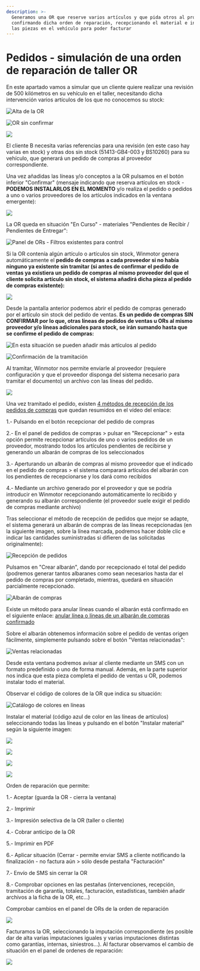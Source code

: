 ```yaml
---
description: >-
  Generamos una OR que reserve varios artículos y que pida otros al proveedor,
  confirmando dicha orden de reparación, recepcionando el material e instalando
  las piezas en el vehículo para poder facturar
---
```


# Pedidos - simulación de una orden de reparación de taller OR

En este apartado vamos a simular que un cliente quiere realizar una revisión de 500 kilómetros en su vehículo en el taller, necesitando dicha intervención varios artículos de los que no conocemos su stock:

![Alta de la OR](../.gitbook/assets/image%20%28347%29.png)

![OR sin confirmar](../.gitbook/assets/image%20%28405%29.png)

![](../.gitbook/assets/image%20%28174%29.png)

El cliente B necesita varias referencias para una revisión \(en este caso hay varias en stock\) y otras dos sin stock \(51413-GB4-003 y BS10260\) para su vehículo, que generará un pedido de compras al proveedor correspondiente.

Una vez añadidas las líneas y/o conceptos a la OR pulsamos en el botón inferior "Confirmar" \(mensaje indicando que reserva artículos en stock - **PODEMOS INSTALARLOS EN EL MOMENTO** y/o realiza el pedido o pedidos a uno o varios proveedores de los artículos indicados en la ventana emergente\):

![](../.gitbook/assets/image%20%28513%29.png)

La OR queda en situación "En Curso" - materiales "Pendientes de Recibir / Pendientes de Entregar":

![Panel de ORs - Filtros existentes para control](../.gitbook/assets/image%20%28325%29.png)

Si la OR contenía algún artículo o artículos sin stock, Winmotor genera automáticamente el **pedido de compras** **a cada proveedor si no había ninguno ya existente sin tramitar \(si antes de confirmar el pedido de ventas ya existiera un pedido de compras al mismo proveedor del que el cliente solicita artículo sin stock, el sistema añadirá dicha pieza al pedido de compras existente\):**

![](../.gitbook/assets/image%20%28272%29.png)

Desde la pantalla anterior podemos abrir el pedido de compras generado por el artículo sin stock del pedido de ventas. **Es un pedido de compras SIN CONFIRMAR por lo que, otras líneas de pedidos de ventas u ORs al mismo proveedor y/o líneas adicionales para stock, se irán sumando hasta que se confirme el pedido de compras:**

![En esta situaci&#xF3;n se pueden a&#xF1;adir m&#xE1;s art&#xED;culos al pedido](../.gitbook/assets/image%20%281%29.png)

![Confirmaci&#xF3;n de la tramitaci&#xF3;n](../.gitbook/assets/image%20%28378%29.png)

Al tramitar, Winmotor nos permite enviarle al proveedor \(requiere configuración y que el proveedor disponga del sistema necesario para tramitar el documento\) un archivo con las líneas del pedido.

![](../.gitbook/assets/image%20%28164%29.png)

Una vez tramitado el pedido, existen [4 métodos de recepción de los pedidos de compras](../videos/metodos-de-recepcion-de-pedidos.md) que quedan resumidos en el vídeo del enlace:

1.- Pulsando en el botón recepcionar del pedido de compras

2.- En el panel de pedidos de compras &gt; pulsar en "Recepcionar" &gt; esta opción permite recepcionar artículos de uno o varios pedidos de un proveedor, mostrando todos los artículos pendientes de recibirse y generando un albarán de compras de los seleccionados

3.- Aperturando un albarán de compras al mismo proveedor que el indicado en el pedido de compras &gt; el sistema comparará artículos del albarán con los pendientes de recepcionarse y los dará como recibidos

4.- Mediante un archivo generado por el proveedor y que se podría introducir en Winmotor recepcionando automáticamente lo recibido y generando su albarán correspondiente \(el proveedor suele exigir el pedido de compras mediante archivo\)

Tras seleccionar el método de recepción de pedidos que mejor se adapte, el sistema generará un albarán de compras de las líneas recepcionadas \(en la siguiente imagen, sobre la línea marcada, podremos hacer doble clic e indicar las cantidades suministradas si difieren de las solicitadas originalmente\):

![Recepci&#xF3;n de pedidos](../.gitbook/assets/image%20%28510%29.png)

Pulsamos en "Crear albarán", dando por recepcionado el total del pedido \(podremos generar tantos albaranes como sean necesarios hasta dar el pedido de compras por completado, mientras, quedará en situación parcialmente recepcionado.

![Albar&#xE1;n de compras](../.gitbook/assets/image%20%283%29.png)

Existe un método para anular líneas cuando el albarán está confirmado en el siguiente enlace: [anular línea o líneas de un albarán de compras confirmado](albaranes/anular-una-linea-en-albaran-de-compras-confirmado.md)

Sobre el albarán obtenemos información sobre el pedido de ventas origen fácilmente, simplemente pulsando sobre el botón "Ventas relacionadas":

![Ventas relacionadas](../.gitbook/assets/image%20%2877%29.png)

Desde esta ventana podremos avisar al cliente mediante un SMS con un formato predefinido o uno de forma manual. Además, en la parte superior nos indica que esta pieza completa el pedido de ventas u OR, podemos instalar todo el material.

Observar el código de colores de la OR que indica su situación:

![Cat&#xE1;logo de colores en l&#xED;neas](../.gitbook/assets/image%20%28527%29.png)

Instalar el material \(código azul de color en las líneas de artículos\) seleccionando todas las líneas y pulsando en el botón "Instalar material" según la siguiente imagen:

![](../.gitbook/assets/image%20%2817%29.png)

![](../.gitbook/assets/image%20%28440%29.png)

![](../.gitbook/assets/image%20%2832%29.png)

![](../.gitbook/assets/image%20%28505%29.png)

Orden de reparación que permite:

1.- Aceptar \(guarda la OR - cierra la ventana\)

2.- Imprimir

3.- Impresión selectiva de la OR \(taller o cliente\)

4.- Cobrar anticipo de la OR

5.- Imprimir en PDF

6.- Aplicar situación \(Cerrar - permite enviar SMS a cliente notificando la finalización - no factura aún &gt; sólo desde pestaña "Facturación"

7.- Envío de SMS sin cerrar la OR

8.- Comprobar opciones en las pestañas \(intervenciones, recepción, tramitación de garantía, totales, facturación, estadísticas, también añadir archivos a la ficha de la OR, etc...\)

Comprobar cambios en el panel de ORs de la orden de reparación

![](../.gitbook/assets/image%20%28379%29.png)

Facturamos la OR, seleccionando la imputación correspondiente \(es posible dar de alta varias imputaciones iguales y varias imputaciones distintas como garantías, internas, siniestros...\). Al facturar observamos el cambio de situación en el panel de ordenes de reparación:

![](../.gitbook/assets/image%20%28282%29.png)





